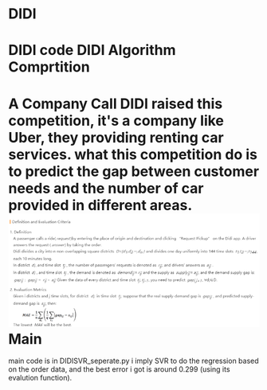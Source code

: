 # DIDI
DIDI code
DIDI Algorithm Comprtition
=============
A Company Call DIDI raised this competition, it's a company like Uber, they providing renting car services.
what this competition do is to predict the gap between customer needs and the number of car provided in different areas.
![alt text](https://github.com/bagaabu/DIDI/blob/master/DIDI_intro.png "fig 1")
Main
========
main code is in DIDISVR_seperate.py i imply SVR to do the regression based on the order data, and the best error i got is around 0.299 (using its evalution function).
